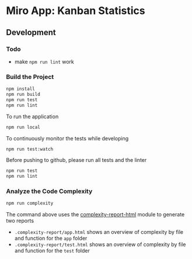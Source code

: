 # Miro App: Kanban Statistics

## Development

### Todo

- make `npm run lint` work

### Build the Project

```sh
npm install
npm run build
npm run test
npm run lint
```

To run the application

```sh
npm run local
```

To continuously monitor the tests while developing

```sh
npm run test:watch
```

Before pushing to github, please run all tests and the linter

```sh
npm run test
npm run lint
```

### Analyze the Code Complexity

```sh
npm run complexity
```

The command above uses the [complexity-report-html](https://github.com/igneel64/complexity-report-html) module to generate two reports

- `.complexity-report/app.html` shows an overview of complexity by file and function for the `app` folder
- `.complexity-report/test.html` shows an overview of complexity by file and function for the `test` folder
